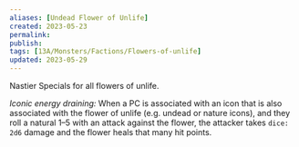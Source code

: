 ```yaml
---
aliases: [Undead Flower of Unlife]
created: 2023-05-23
permalink: 
publish: 
tags: [13A/Monsters/Factions/Flowers-of-unlife]
updated: 2023-05-29
---
```


Nastier Specials for all flowers of unlife.

*Iconic energy draining:* When a PC is associated with an icon that is also associated with the flower of unlife (e.g. undead or nature icons), and they roll a natural 1–5 with an attack against the flower, the attacker takes `dice: 2d6` damage and the flower heals that many hit points.